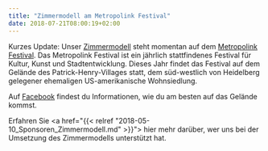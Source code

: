 ```yaml
---
title: "Zimmermodell am Metropolink Festival"
date: 2018-07-21T08:00:19+02:00
---
```


Kurzes Update: Unser [Zimmermodell](/zimmermodell) steht momentan auf dem
[Metropolink Festival](http://www.metropolink-festival.net/). Das Metropolink Festival ist ein jährlich stattfindenes Festival für Kultur, Kunst und Stadtentwicklung. Dieses Jahr findet das Festival auf dem Gelände des Patrick-Henry-Villages statt, dem süd-westlich von Heidelberg gelegener ehemaligen US-amerikanische Wohnsiedlung.

Auf [Facebook](https://www.facebook.com/MetropolinkFestival/photos/gm.274307839996473/1883274415026017/?type=3&theater) findest du Informationen, wie du am besten auf das Gelände kommst.

Erfahren Sie <a href="{{< relref "2018-05-10_Sponsoren_Zimmermodell.md" >}}"> hier</a> mehr darüber, wer uns bei der Umsetzung des Zimmermodells unterstützt hat.
